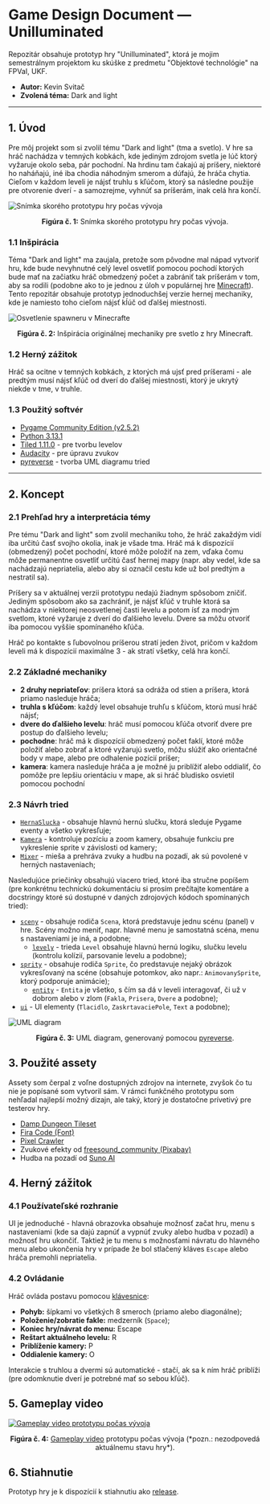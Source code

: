 <!-- markdownlint-disable MD033-->
# Game Design Document –– Unilluminated

Repozitár obsahuje prototyp hry "Unilluminated", ktorá je mojim semestrálnym projektom ku skúške z predmetu "Objektové technológie" na FPVaI, UKF.

- **Autor:** Kevin Svitač
- **Zvolená téma:** Dark and light

---

## 1. Úvod

Pre môj projekt som si zvolil tému "Dark and light" (tma a svetlo). V hre sa hráč nachádza v temných kobkách, kde jediným zdrojom svetla je lúč ktorý vyžaruje okolo seba, pár pochodní. Na hrdinu tam čakajú aj príšery, niektoré ho naháňajú, iné iba chodia náhodným smerom a dúfajú, že hráča chytia. Cieľom v každom leveli je nájsť truhlu s kľúčom, ktorý sa následne použije pre otvorenie dverí - a samozrejme, vyhnúť sa príšerám, inak celá hra končí.

![Snímka skorého prototypu hry počas vývoja](readme/hra.png)

<p align="center"><b>Figúra č. 1:</b> Snímka skorého prototypu hry počas vývoja.</p>

### 1.1 Inšpirácia

Téma "Dark and light" ma zaujala, pretože som pôvodne mal nápad vytvoriť hru, kde bude nevyhnutné celý level osvetliť pomocou pochodí ktorých bude mať na začiatku hráč obmedzený počet a zabrániť tak príšerám v tom, aby sa rodili (podobne ako to je jednou z úloh v populárnej hre [Minecraft](https://minecraft.net)). Tento repozitár obsahuje prototyp jednoduchšej verzie hernej mechaniky, kde je namiesto toho cieľom nájsť kĺúč od ďalšej miestnosti.

![Osvetlenie spawneru v Minecrafte](readme/minecraft.png)

<p align="center"><b>Figúra č. 2:</b> Inšpirácia originálnej mechaniky pre svetlo z hry Minecraft.</p>

### 1.2 Herný zážitok

Hráč sa ocitne v temných kobkách, z ktorých má ujsť pred príšerami - ale predtým musí nájsť kľúč od dverí do ďalšej miestnosti, ktorý je ukrytý niekde v tme, v truhle.

### 1.3 Použitý softvér

- [Pygame Community Edition (v2.5.2)](https://pypi.org/project/pygame-ce/)
- [Python 3.13.1](https://python.org)
- [Tiled 1.11.0](https://thorbjorn.itch.io/tiled) - pre tvorbu levelov
- [Audacity](https://audacityteam.org/) - pre úpravu zvukov
- [pyreverse](https://pylint.readthedocs.io/en/latest/additional_tools/pyreverse/index.html) - tvorba UML diagramu tried

---

## 2. Koncept

### 2.1 Prehľad hry a interpretácia témy

Pre tému "Dark and light" som zvolil mechaniku toho, že hráč zakaždým vidí iba určitú časť svojho okolia, inak je všade tma. Hráč má k dispozícií (obmedzený) počet pochodní, ktoré môže položiť na zem, vďaka čomu môže permanentne osvetliť určitú časť hernej mapy (napr. aby vedel, kde sa nachádzajú nepriatelia, alebo aby si označil cestu kde už bol predtým a nestratil sa).

Príšery sa v aktuálnej verzii prototypu nedajú žiadnym spôsobom zničiť. Jediným spôsobom ako sa zachrániť, je nájsť kľúč v truhle ktorá sa nachádza v niektorej neosvetlenej časti levelu a potom ísť za modrým svetlom, ktoré vyžaruje z dverí do ďalšieho levelu. Dvere sa môžu otvoriť iba pomocou vyššie spomínaného kľúča.

Hráč po kontakte s ľubovolnou príšerou stratí jeden život, pričom v každom leveli má k dispozícií maximálne 3 - ak stratí všetky, celá hra končí.

### 2.2 Základné mechaniky

- **2 druhy nepriateľov**: príšera ktorá sa odráža od stien a príšera, ktorá priamo nasleduje hráča;
- **truhla s kľúčom**: každý level obsahuje truhľu s kľúčom, ktorú musí hráč nájsť;
- **dvere do ďalšieho levelu**: hráč musí pomocou kľúča otvoriť dvere pre postup do ďalšieho levelu;
- **pochodne**: hráč má k dispozícií obmedzený počet faklí, ktoré môže položiť alebo zobrať a ktoré vyžarujú svetlo, môžu slúžiť ako orientačné body v mape, alebo pre odhalenie pozícií príšer;
- **kamera**: kamera nasleduje hráča a je možné ju priblížiť alebo oddialiť, čo pomôže pre lepšiu orientáciu v mape, ak si hráč bludisko osvietil pomocou pochodní

### 2.3 Návrh tried

- [`HernaSlucka`](./triedy/herna_slucka.py) - obsahuje hlavnú hernú slučku, ktorá sleduje Pygame eventy a všetko vykresľuje;
- [`Kamera`](./triedy/kamera.py) - kontroluje pozíciu a zoom kamery, obsahuje funkciu pre vykreslenie sprite v závislosti od kamery;
- [`Mixer`](./triedy/mixer.py) - mieša a prehráva zvuky a hudbu na pozadí, ak sú povolené v herných nastaveniach;

Nasledujúce priečinky obsahujú viacero tried, ktoré iba stručne popíšem (pre konkrétnu technickú dokumentáciu si prosím prečítajte komentáre a docstringy ktoré sú dostupné v daných zdrojových kódoch spomínaných tried):

- [`sceny`](./triedy/sceny/) - obsahuje rodiča `Scena`, ktorá predstavuje jednu scénu (panel) v hre. Scény možno meniť, napr. hlavné menu je samostatná scéna, menu s nastaveniami je iná, a podobne;
  - [`levely`](./triedy/sceny/levely/) - trieda `Level` obsahuje hlavnú hernú logiku, slučku levelu (kontrolu kolízií, parsovanie levelu a podobne);
- [`sprity`](./triedy/sprity/) - obsahuje rodiča `Sprite`, čo predstavuje nejaký obrázok vykresľovaný na scéne (obsahuje potomkov, ako napr.: `AnimovanySprite`, ktorý podporuje animácie);
  - [`entity`](./triedy/sprity/entity/) - `Entita` je všetko, s čím sa dá v leveli interagovať, či už v dobrom alebo v zlom (`Fakla`, `Prisera`, `Dvere` a podobne);
- [`ui`](./triedy/ui/) - UI elementy (`Tlacidlo`, `ZaskrtavaciePole`, `Text` a podobne);

![UML diagram](readme/classes.png)

<p align="center"><b>Figúra č. 3:</b> UML diagram, generovaný pomocou <a href="https://pylint.readthedocs.io/en/latest/additional_tools/pyreverse/index.html">pyreverse</a>.</p>

## 3. Použité assety

Assety som čerpal z voľne dostupných zdrojov na internete, zvyšok čo tu nie je popísané som vytvoril sám. V rámci funkčného prototypu som nehľadal najlepší možný dizajn, ale taký, ktorý je dostatočne prívetivý pre testerov hry.

- [Damp Dungeon Tileset](https://pine-druid.itch.io/damp-dungeon-tileset-and-sprites)
- [Fira Code (Font)](https://github.com/tonsky/FiraCode)
- [Pixel Crawler](https://anokolisa.itch.io/dungeon-crawler-pixel-art-asset-pack)
- Zvukové efekty od [freesound_community (Pixabay)](https://pixabay.com/users/46691455)
- Hudba na pozadí od [Suno AI](https://suno.com/)

## 4. Herný zážitok

### 4.1 Používateľské rozhranie

UI je jednoduché - hlavná obrazovka obsahuje možnosť začat hru, menu s nastaveniami (kde sa dajú zapnúť a vypnúť zvuky alebo hudba v pozadí) a možnosť hru ukončiť. Taktiež je tu menu s možnosťami návratu do hlavného menu alebo ukončenia hry v prípade že bol stlačený kláves `Escape` alebo hráča premohli nepriatelia.

### 4.2 Ovládanie

Hráč ovláda postavu pomocou <ins>klávesnice</ins>:

- **Pohyb:** šípkami vo všetkých 8 smeroch (priamo alebo diagonálne);
- **Položenie/zobratie fakle:** medzerník (`Space`);
- **Koniec hry/návrat do menu:** Escape
- **Reštart aktuálneho levelu:** R
- **Priblíženie kamery:** P
- **Oddialenie kamery:** O

Interakcie s truhlou a dvermi sú automatické - stačí, ak sa k ním hráč priblíži (pre odomknutie dverí je potrebné mať so sebou kľúč).

## 5. Gameplay video

[![Gameplay video prototypu počas vývoja](https://img.youtube.com/vi/PRYxeDCJFS4/0.jpg)](https://youtu.be/PRYxeDCJFS4)

<p align="center"><b>Figúra č. 4:</b> <a href="https://youtu.be/PRYxeDCJFS4">Gameplay video</a> prototypu počas vývoja (*pozn.: nezodpovedá aktuálnemu stavu hry*).</p>

## 6. Stiahnutie

Prototyp hry je k dispozícií k stiahnutiu ako [release](https://github.com/SKevo18/unilluminated/releases).
